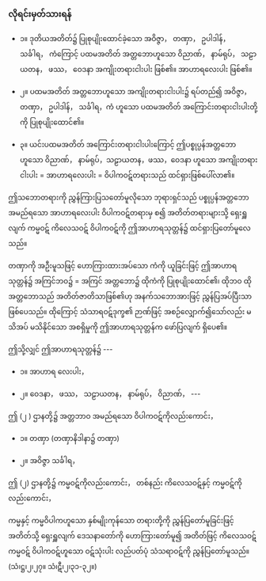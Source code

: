 ### လိုရင်းမှတ်သားရန်

- ၁။ ဒုတိယအတိတ်၌ ပြုစုပျိုးထောင်ခဲ့သော အဝိဇ္ဇာ， တဏှာ， ဥပါဒါန်， သင်္ခါရ， ကံကြောင့် ပထမအတိတ် အတ္တဘောဟူသော ဝိညာဏ်， နာမ်ရုပ်， သဠာယတန， ဖဿ， ဝေဒနာ အကျိုးတရားငါးပါး ဖြစ်၏။ အာဟာရလေးပါး ဖြစ်၏။

- ၂။ ပထမအတိတ် အတ္တဘောဟူသော အကျိုးတရားငါးပါး၌ ရပ်တည်၍ အဝိဇ္ဇာ， တဏှာ， ဥပါဒါန်， သင်္ခါရ，ကံ ဟူသော ပထမအတိတ် အကြောင်းတရားငါးပါးတို့ကို ပြုစုပျိုးထောင်၏။

- ၃။ ယင်းပထမအတိတ် အကြောင်းတရားငါးပါးကြောင့် ဤပစ္စုပ္ပန်အတ္တဘောဟူသော ဝိညာဏ်， နာမ်ရုပ်，သဠာယတန，ဖဿ，ဝေဒနာ ဟူသော အကျိုးတရားငါးပါး = အာဟာရလေးပါး = ဝိပါကဝဋ်တရားသည် ထင်ရှားဖြစ်ပေါ်လာ၏။

ဤသဘောတရားကို ညွှန်ကြားပြသတော်မူလိုသော ဘုရားရှင်သည် ပစ္စုပ္ပန်အတ္တဘော အမည်ရသော အာဟာရလေးပါး ဝိပါကဝဋ်တရားမှ စ၍ အတိတ်တရားများသို့ ရှေးရှူလျက် ကမ္မဝဋ် ကိလေသဝဋ် ဝိပါကဝဋ်ကို ဤအာဟာရသုတ္တန်၌ ထင်ရှားပြတော်မူလေသည်။

တဏှာကို အဦးမူသဖြင့် ဟောကြားထားအပ်သော ကံကို ယူခြင်းဖြင့် ဤအာဟာရသုတ္တန်၌ အကြင်ဘဝ၌ = အကြင် အတ္တဘော၌ ထိုကံကို ပြုစုပျိုးထောင်၏၊ ထိုဘဝ ထိုအတ္တဘောသည် အတိတ်ဇာတိသာဖြစ်၏ဟု အနက်သဘောအားဖြင့် ညွှန်ပြအပ်ပြီးသာ ဖြစ်ပေသည်။ 
ထိုကြောင့် သံသာရဝဋ်ဒုက္ခ၏ ဉာဏ်ဖြင့် အစဉ်လျှောက်၍သော်လည်း မသိအပ် မသိနိုင်သော အစရှိမှုကို ဤအာဟာရသုတ္တန်က ဖော်ပြလျက် ရှိပေ၏။ 

ဤသို့လျှင် ဤအာဟာရသုတ္တန်၌ ---

- ၁။ အာဟာရ လေးပါး，

- ၂။ ဝေဒနာ， ဖဿ， သဠာယတန， နာမ်ရုပ်， ဝိညာဏ်， ---

ဤ (၂ ) ဌာနတို့၌ အတ္တဘာဝ အမည်ရသော ဝိပါကဝဋ်ကိုလည်းကောင်း，

- ၁။ တဏှာ (တဏှာနိဒါနာ၌ တဏှာ)

- ၂။ အဝိဇ္ဇာ သင်္ခါရ，

ဤ (၂) ဌာနတို့၌ ကမ္မဝဋ်ကိုလည်းကောင်း， တစ်နည်း ကိလေသဝဋ်နှင့် ကမ္မဝဋ်ကိုလည်းကောင်း，

ကမ္မနှင့် ကမ္မဝိပါကဟူသော နှစ်မျိုးကုန်သော တရားတို့ကို ညွှန်ပြတော်မူခြင်းဖြင့် အတိတ်သို့ ရှေးရှူလျက် ဒေသနာတော်ကို ဟောကြားတော်မူ၍ အတိတ်ဖြင့် ကိလေသဝဋ် ကမ္မဝဋ် ဝိပါကဝဋ်ဟူသော ဝဋ်သုံးပါး လည်ပတ်ပုံ သံသရာဝဋ်ကို ညွှန်ပြတော်မူသည်။ (သံ၊ဋ္ဌ၊၂၊၂၇။ သံ၊ဋီ၊၂၊၃၁-၃၂။)
